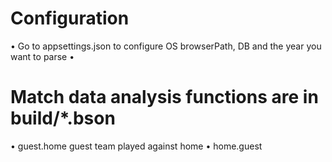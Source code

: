 # Configuration
• Go to appsettings.json to configure OS browserPath, DB and the year you want to parse
• 

# Match data analysis functions are in build/*.bson
• guest.home guest team played against home
• home.guest 